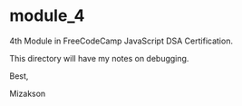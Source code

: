 # module_4

4th Module in FreeCodeCamp JavaScript DSA Certification.

This directory will have my notes on debugging.

Best, 

Mizakson